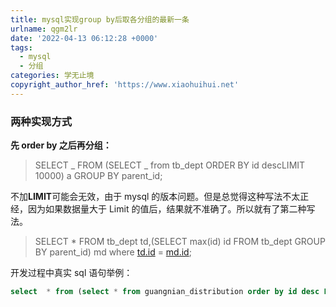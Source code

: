 ```yaml
---
title: mysql实现group by后取各分组的最新一条
urlname: qgm2lr
date: '2022-04-13 06:12:28 +0000'
tags:
  - mysql
  - 分组
categories: 学无止境
copyright_author_href: 'https://www.xiaohuihui.net'
---
```


### 两种实现方式

**先 order by 之后再分组：**

> SELECT _ FROM (SELECT _ from tb_dept ORDER BY id descLIMIT 10000) a GROUP BY parent_id;

不加**LIMIT**可能会无效，由于 mysql 的版本问题。但是总觉得这种写法不太正经，因为如果数据量大于 Limit 的值后，结果就不准确了。所以就有了第二种写法。

> SELECT \* FROM tb_dept td,(SELECT max(id) id FROM tb_dept GROUP BY parent_id) md where [td.id](http://td.id/) = [md.id](http://md.id/);

开发过程中真实 sql 语句举例：

```sql
select  * from (select * from guangnian_distribution order by id desc LIMIT 10000) m group by m.guangnian_id,m.user_id order by id desc
```
